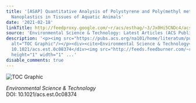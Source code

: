 ```yaml
---
title: '[ASAP] Quantitative Analysis of Polystyrene and Poly(methyl methacrylate)
  Nanoplastics in Tissues of Aquatic Animals'
date: '2021-02-18'
linkTitle: http://feedproxy.google.com/~r/acs/esthag/~3/Jx0Hi5CNDc4/acs.est.0c08374
source: 'Environmental Science & Technology: Latest Articles (ACS Publications)'
description: '<p><img src="https://pubs.acs.org/na101/home/literatum/publisher/achs/journals/content/esthag/0/esthag.ahead-of-print/acs.est.0c08374/20210218/images/medium/es0c08374_0007.gif"
  alt="TOC Graphic"/></p><div><cite>Environmental Science & Technology</cite></div><div>DOI:
  10.1021/acs.est.0c08374</div><img src="http://feeds.feedburner.com/~r/acs/esthag/~4/Jx0Hi5CNDc4"
  height="1" width="1" ...'
disable_comments: true
---
```

<p><img src="https://pubs.acs.org/na101/home/literatum/publisher/achs/journals/content/esthag/0/esthag.ahead-of-print/acs.est.0c08374/20210218/images/medium/es0c08374_0007.gif" alt="TOC Graphic"/></p><div><cite>Environmental Science & Technology</cite></div><div>DOI: 10.1021/acs.est.0c08374</div><img src="http://feeds.feedburner.com/~r/acs/esthag/~4/Jx0Hi5CNDc4" height="1" width="1" ...